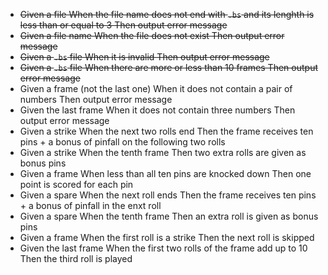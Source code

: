 - ~~Given a file When the file name does not end with `.bs` and its lenghth is less than or equal to 3 Then output error message~~
- ~~Given a file name When the file does not exist Then output error message~~
- ~~Given a `.bs` file When it is invalid Then output error message~~
- ~~Given a `.bs` file When there are more or less than 10 frames Then output error message~~
- Given a frame (not the last one) When it does not contain a pair of numbers Then output error message
- Given the last frame When it does not contain three numbers Then output error message
- Given a strike When the next two rolls end Then the frame receives ten pins + a bonus of pinfall on the following two rolls
- Given a strike When the tenth frame Then two extra rolls are given as bonus pins
- Given a frame When less than all ten pins are knocked down Then one point is scored for each pin
- Given a spare When the next roll ends Then the frame receives ten pins + a bonus of pinfall in the enxt roll
- Given a spare When the tenth frame Then an extra roll is given as bonus pins
- Given a frame When the first roll is a strike Then the next roll is skipped
- Given the last frame When the first two rolls of the frame add up to 10 Then the third roll is played

